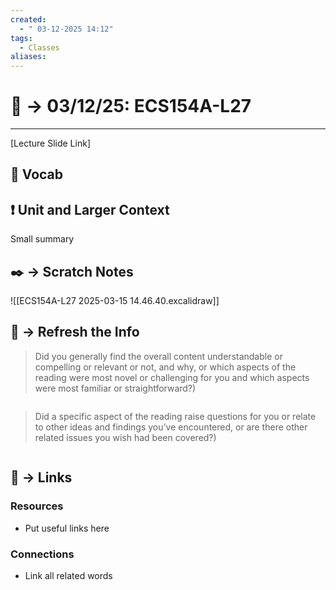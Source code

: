 ```yaml
---
created:
  - " 03-12-2025 14:12"
tags:
  - Classes
aliases:
---
```


# 📗 ->  03/12/25: ECS154A-L27
---
[Lecture Slide Link]

## 🎤 Vocab


## ❗ Unit and Larger Context
Small summary




## ✒️ -> Scratch Notes

![[ECS154A-L27 2025-03-15 14.46.40.excalidraw]]



## 🧪 -> Refresh the Info
> Did you generally find the overall content understandable or compelling or relevant or not, and why, or which aspects of the reading were most novel or challenging for you and which aspects were most familiar or straightforward?)  
```

```

> Did a specific aspect of the reading raise questions for you or relate to other ideas and findings you’ve encountered, or are there other related issues you wish had been covered?)
```

```




## 🔗 -> Links
### Resources
- Put useful links here


### Connections
- Link all related words
